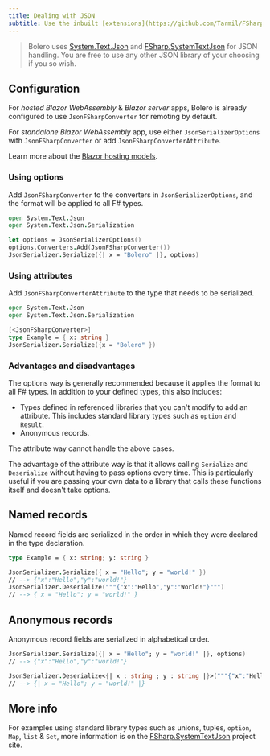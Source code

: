 ```yaml
---
title: Dealing with JSON
subtitle: Use the inbuilt [extensions](https://github.com/Tarmil/FSharp.SystemTextJson) to System.Text.Json for handling F# specific types
---
```


> Bolero uses [System.Text.Json](https://docs.microsoft.com/en-us/dotnet/standard/serialization/system-text-json-overview) and [FSharp.SystemTextJson](https://github.com/Tarmil/FSharp.SystemTextJson) for JSON handling. You are free to use any other JSON library of your choosing if you so wish.

## Configuration
For *hosted Blazor WebAssembly* & *Blazor server* apps, Bolero is already configured to use `JsonFSharpConverter` for remoting by default.

For *standalone Blazor WebAssembly* app, use either `JsonSerializerOptions` with  `JsonFSharpConverter` or add `JsonFSharpConverterAttribute`.

Learn more about the [Blazor hosting models](https://docs.microsoft.com/en-us/aspnet/core/blazor/hosting-models?view=aspnetcore-3.1).

### Using options

Add `JsonFSharpConverter` to the converters in `JsonSerializerOptions`, and the format will be applied to all F# types. 
```fsharp
open System.Text.Json
open System.Text.Json.Serialization

let options = JsonSerializerOptions()
options.Converters.Add(JsonFSharpConverter())
JsonSerializer.Serialize({| x = "Bolero" |}, options)
```

### Using attributes

Add `JsonFSharpConverterAttribute` to the type that needs to be serialized.
```fsharp
open System.Text.Json
open System.Text.Json.Serialization

[<JsonFSharpConverter>]
type Example = { x: string }
JsonSerializer.Serialize({x = "Bolero" })
```

### Advantages and disadvantages

The options way is generally recommended because it applies the format to all F# types. In addition to your defined types, this also includes:

* Types defined in referenced libraries that you can't modify to add an attribute. This includes standard library types such as `option` and `Result`.
* Anonymous records.

The attribute way cannot handle the above cases.

The advantage of the attribute way is that it allows calling `Serialize` and `Deserialize` without having to pass options every time. This is particularly useful if you are passing your own data to a library that calls these functions itself and doesn't take options.

## Named records

Named record fields are serialized in the order in which they were declared in the type declaration.
```fsharp
type Example = { x: string; y: string }

JsonSerializer.Serialize({ x = "Hello"; y = "world!" })
// --> {"x":"Hello","y":"world!"}
JsonSerializer.Deserialize("""{"x":"Hello","y":"World!"}""")
// --> { x = "Hello"; y = "world!" }
```

## Anonymous records

Anonymous record fields are serialized in alphabetical order.
```fsharp
JsonSerializer.Serialize({| x = "Hello"; y = "world!" |}, options)
// --> {"x":"Hello","y":"world!"}

JsonSerializer.Deserialize<{| x : string ; y : string |}>("""{"x":"Hello","y":"World!"}""", options)
// --> {| x = "Hello"; y = "world!" |}
```

## More info
For examples using standard library types such as unions, tuples, `option`, `Map`, `list` & `Set`, more information is on the [FSharp.SystemTextJson](https://github.com/Tarmil/FSharp.SystemTextJson) project site. 
